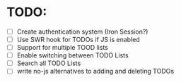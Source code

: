 # TODO:

 - [ ] Create authentication system (Iron Session?)
 - [ ] Use SWR hook for TODOs if JS is enabled
 - [ ] Support for multiple TOOD lists
 - [ ] Enable switching between TODO Lists
 - [ ] Search all TODO Lists
 - [ ] write no-js alternatives to adding and deleting TODOs